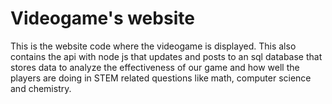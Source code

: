 # Videogame's website
This is the website code where the videogame is displayed. This also contains the api with node js that updates and posts to an sql database that stores data to analyze the effectiveness of our game and how well the players are doing in STEM related questions like math, computer science and chemistry.
